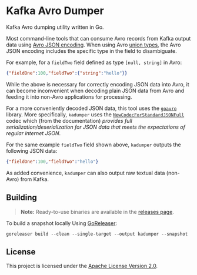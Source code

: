 # Kafka Avro Dumper

Kafka Avro dumping utility written in Go.

Most command-line tools that can consume Avro records from Kafka output data using
[Avro JSON encoding](https://avro.apache.org/docs/current/specification/#json-encoding).
When using Avro [union types](https://avro.apache.org/docs/current/specification/#unions),
the Avro JSON encoding includes the specific type in the field to disambiguate.

For example, for a `fieldTwo` field defined as type `[null, string]` in Avro:
```json
{"fieldOne":100,"fieldTwo":{"string":"hello"}}
```

While the above is necessary for correctly encoding JSON data into Avro, it can become inconvenient
when decoding plain JSON data from Avro and feeding it into non-Avro applications for processing.

For a more conveniently decoded JSON data, this tool uses the
[`goavro`](https://pkg.go.dev/github.com/linkedin/goavro/v2) library. More specifically, `kadumper`
uses the [`NewCodecForStandardJSONFull`](https://pkg.go.dev/github.com/linkedin/goavro/v2#NewCodecForStandardJSONFull)
codec which (from the documentation) _provides full serialization/deserialization for JSON data that
meets the expectations of regular internet JSON_.

For the same example `fieldTwo` field shown above, `kadumper` outputs the following JSON data:
```json
{"fieldOne":100,"fieldTwo":"hello"}
```

As added convenience, `kadumper` can also output raw textual data (non-Avro) from Kafka.

## Building

> **Note:** Ready-to-use binaries are available in the
> [releases page](https://github.com/hhromic/kadumper/releases).

To build a snapshot locally Using [GoReleaser](https://goreleaser.com/):
```
goreleaser build --clean --single-target --output kadumper --snapshot
```

## License

This project is licensed under the [Apache License Version 2.0](LICENSE).
